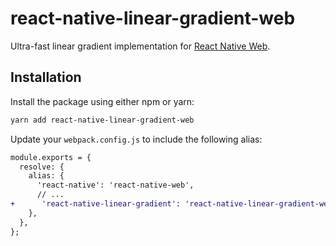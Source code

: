 # react-native-linear-gradient-web

Ultra-fast linear gradient implementation for [React Native Web](https://www.npmjs.com/package/react-native-web).


## Installation

Install the package using either npm or yarn:

```bash
yarn add react-native-linear-gradient-web
```

Update your `webpack.config.js` to include the following alias:

```diff
module.exports = {
  resolve: {
    alias: {
      'react-native': 'react-native-web',
      // ...  
+      'react-native-linear-gradient': 'react-native-linear-gradient-web',
    },
  },
};
```
